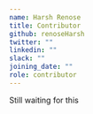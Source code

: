```yaml
---
name: Harsh Renose
title: Contributor
github: renoseHarsh
twitter: ""
linkedin: ""
slack: ""
joining_date: ""
role: contributor
---
```


Still waiting for this
